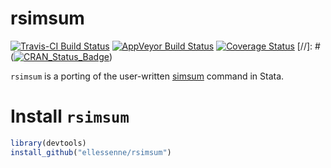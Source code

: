 # rsimsum

[![Travis-CI Build Status](https://travis-ci.org/ellessenne/rsimsum.svg?branch=master)](https://travis-ci.org/ellessenne/rsimsum)
[![AppVeyor Build Status](https://ci.appveyor.com/api/projects/status/github/ellessenne/rsimsum?branch=master&svg=true)](https://ci.appveyor.com/project/ellessenne/rsimsum)
[![Coverage Status](https://img.shields.io/codecov/c/github/ellessenne/rsimsum/master.svg)](https://codecov.io/github/ellessenne/rsimsum?branch=master)
[//]: # ([![CRAN_Status_Badge](http://www.r-pkg.org/badges/version/rsimsum)](https://cran.r-project.org/package=rsimsum))

`rsimsum` is a porting of the user-written [simsum](http://www.stata-journal.com/article.html?article=st0200) command in Stata.

# Install `rsimsum`

```r
library(devtools)
install_github("ellessenne/rsimsum")
```
